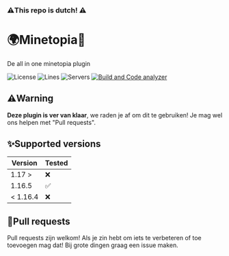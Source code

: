 ### ⚠️This repo is dutch! ⚠️

# 🌍Minetopia🚗
De all in one minetopia plugin

![License](https://img.shields.io/github/license/CheesyDevs/Minetopia)
![Lines](https://img.shields.io/tokei/lines/github/CheesyDevs/Minetopia)
![Servers](https://img.shields.io/bstats/servers/13543?color=%233ab800)
[![Build and Code analyzer](https://github.com/CheesyDevs/Minetopia/actions/workflows/workflow.yml/badge.svg)](https://github.com/CheesyDevs/Minetopia/actions/workflows/workflow.yml)
## ⚠️Warning
**Deze plugin is ver van klaar**, we raden je af om dit te gebruiken! Je mag wel ons helpen met "Pull requests".

## ✨Supported versions

| Version  | Tested             | 
|----------|--------------------|
| 1.17 >   | :x:                |
| 1.16.5   | :white_check_mark: |
| < 1.16.4 | :x:                |

## 💞Pull requests
Pull requests zijn welkom! Als je zin hebt om iets te verbeteren of toe toevoegen mag dat! Bij grote dingen graag een issue maken.
